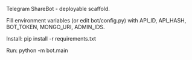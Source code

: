 Telegram ShareBot - deployable scaffold.

Fill environment variables (or edit bot/config.py) with API_ID, API_HASH, BOT_TOKEN, MONGO_URI, ADMIN_IDS.

Install:
pip install -r requirements.txt

Run:
python -m bot.main
